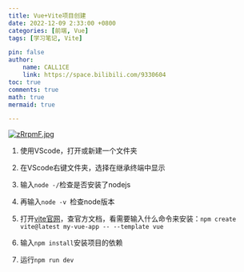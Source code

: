 ```yaml
---
title: Vue+Vite项目创建
date: 2022-12-09 2:33:00 +0800
categories: [前端, Vue]
tags: [学习笔记, Vite]

pin: false
author: 
    name: CALL1CE
    link: https://space.bilibili.com/9330604
toc: true
comments: true
math: true
mermaid: true

---
```


[![zRrpmF.jpg](https://s1.ax1x.com/2022/12/09/zRrpmF.jpg)](https://imgse.com/i/zRrpmF)

1. 使用VScode，打开或新建一个文件夹

2. 在VScode右键文件夹，选择在继承终端中显示

3. 输入`node -/`检查是否安装了nodejs

4. 再输入`node -v `检查node版本

5. 打开[vite官网](https://cn.vitejs.dev/guide/#scaffolding-your-first-vite-project)，查官方文档，看需要输入什么命令来安装：`npm create vite@latest my-vue-app -- --template vue`

6. 输入`npm install`安装项目的依赖

7. 运行`npm run dev`


